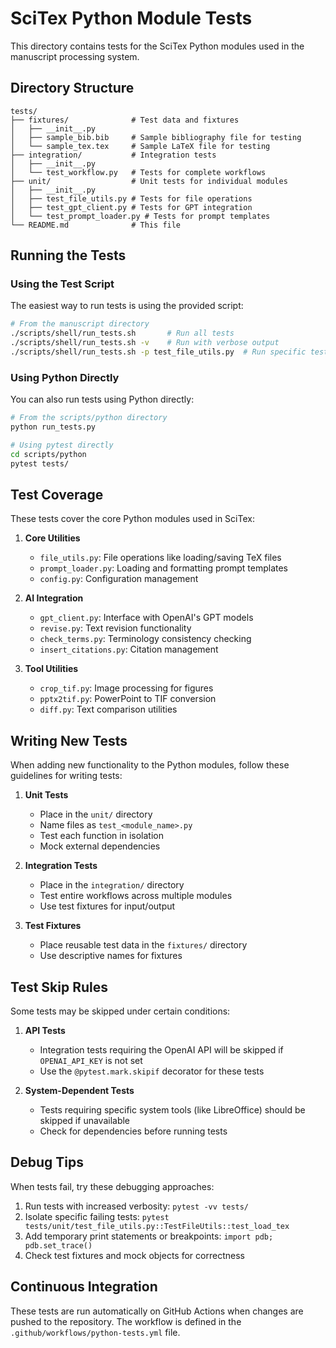 # SciTex Python Module Tests

This directory contains tests for the SciTex Python modules used in the manuscript processing system.

## Directory Structure

```
tests/
├── fixtures/              # Test data and fixtures
│   ├── __init__.py
│   ├── sample_bib.bib     # Sample bibliography file for testing
│   └── sample_tex.tex     # Sample LaTeX file for testing
├── integration/           # Integration tests
│   ├── __init__.py
│   └── test_workflow.py   # Tests for complete workflows
├── unit/                  # Unit tests for individual modules
│   ├── __init__.py
│   ├── test_file_utils.py # Tests for file operations
│   ├── test_gpt_client.py # Tests for GPT integration
│   └── test_prompt_loader.py # Tests for prompt templates
└── README.md              # This file
```

## Running the Tests

### Using the Test Script

The easiest way to run tests is using the provided script:

```bash
# From the manuscript directory
./scripts/shell/run_tests.sh       # Run all tests
./scripts/shell/run_tests.sh -v    # Run with verbose output
./scripts/shell/run_tests.sh -p test_file_utils.py  # Run specific tests
```

### Using Python Directly

You can also run tests using Python directly:

```bash
# From the scripts/python directory
python run_tests.py

# Using pytest directly
cd scripts/python
pytest tests/
```

## Test Coverage

These tests cover the core Python modules used in SciTex:

1. **Core Utilities**
   - `file_utils.py`: File operations like loading/saving TeX files
   - `prompt_loader.py`: Loading and formatting prompt templates
   - `config.py`: Configuration management

2. **AI Integration**
   - `gpt_client.py`: Interface with OpenAI's GPT models
   - `revise.py`: Text revision functionality
   - `check_terms.py`: Terminology consistency checking
   - `insert_citations.py`: Citation management

3. **Tool Utilities**
   - `crop_tif.py`: Image processing for figures
   - `pptx2tif.py`: PowerPoint to TIF conversion
   - `diff.py`: Text comparison utilities

## Writing New Tests

When adding new functionality to the Python modules, follow these guidelines for writing tests:

1. **Unit Tests**
   - Place in the `unit/` directory
   - Name files as `test_<module_name>.py`
   - Test each function in isolation
   - Mock external dependencies

2. **Integration Tests**
   - Place in the `integration/` directory
   - Test entire workflows across multiple modules
   - Use test fixtures for input/output

3. **Test Fixtures**
   - Place reusable test data in the `fixtures/` directory
   - Use descriptive names for fixtures

## Test Skip Rules

Some tests may be skipped under certain conditions:

1. **API Tests**
   - Integration tests requiring the OpenAI API will be skipped if `OPENAI_API_KEY` is not set
   - Use the `@pytest.mark.skipif` decorator for these tests

2. **System-Dependent Tests**
   - Tests requiring specific system tools (like LibreOffice) should be skipped if unavailable
   - Check for dependencies before running tests

## Debug Tips

When tests fail, try these debugging approaches:

1. Run tests with increased verbosity: `pytest -vv tests/`
2. Isolate specific failing tests: `pytest tests/unit/test_file_utils.py::TestFileUtils::test_load_tex`
3. Add temporary print statements or breakpoints: `import pdb; pdb.set_trace()`
4. Check test fixtures and mock objects for correctness

## Continuous Integration

These tests are run automatically on GitHub Actions when changes are pushed to the repository. The workflow is defined in the `.github/workflows/python-tests.yml` file.